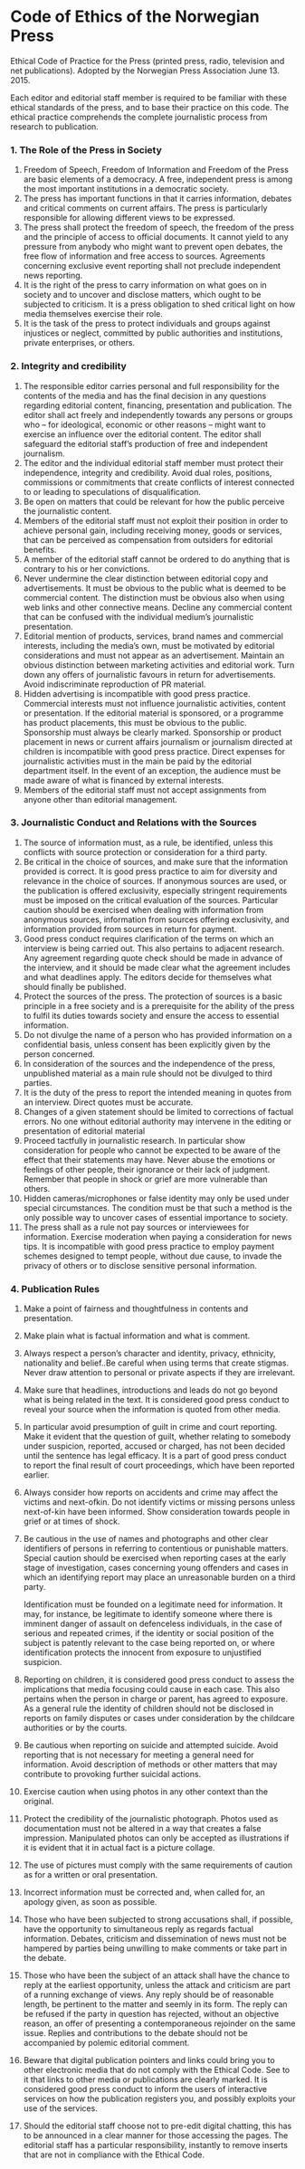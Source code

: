 # Code of Ethics of the Norwegian Press
Ethical Code of Practice for the Press (printed press, radio, television and net publications).
Adopted by the Norwegian Press Association June 13. 2015.

Each editor and editorial staff member is required to be familiar with these ethical standards
of the press, and to base their practice on this code. The ethical practice comprehends the
complete journalistic process from research to publication.

### 1. The Role of the Press in Society

   1. Freedom of Speech, Freedom of Information and Freedom of the Press are basic elements
      of a democracy. A free, independent press is among the most important institutions in a
      democratic society.
   2. The press has important functions in that it carries information, debates and critical
      comments on current affairs. The press is particularly responsible for allowing different views
      to be expressed.
   3. The press shall protect the freedom of speech, the freedom of the press and the principle
      of access to official documents. It cannot yield to any pressure from anybody who might want
      to prevent open debates, the free flow of information and free access to sources. Agreements
      concerning exclusive event reporting shall not preclude independent news reporting.
   4. It is the right of the press to carry information on what goes on in society and to uncover
      and disclose matters, which ought to be subjected to criticism. It is a press obligation to shed
      critical light on how media themselves exercise their role.
   5. It is the task of the press to protect individuals and groups against injustices or neglect,
      committed by public authorities and institutions, private enterprises, or others.

### 2. Integrity and credibility

   1. The responsible editor carries personal and full responsibility for the contents of the media
      and has the final decision in any questions regarding editorial content, financing, presentation
      and publication. The editor shall act freely and independently towards any persons or groups
      who – for ideological, economic or other reasons – might want to exercise an influence over
      the editorial content. The editor shall safeguard the editorial staff’s production of free and
      independent journalism.
   2. The editor and the individual editorial staff member must protect their independence,
      integrity and credibility. Avoid dual roles, positions, commissions or commitments that create
      conflicts of interest connected to or leading to speculations of disqualification.
   3. Be open on matters that could be relevant for how the public perceive the journalistic
      content.
   4. Members of the editorial staff must not exploit their position in order to achieve personal
      gain, including receiving money, goods or services, that can be perceived as compensation
      from outsiders for editorial benefits.
   5. A member of the editorial staff cannot be ordered to do anything that is contrary to his or
      her convictions.
   6. Never undermine the clear distinction between editorial copy and advertisements. It must
      be obvious to the public what is deemed to be commercial content. The distinction must be
      obvious also when using web links and other connective means. Decline any commercial
      content that can be confused with the individual medium’s journalistic presentation.
   7. Editorial mention of products, services, brand names and commercial interests, including the
      media’s own, must be motivated by editorial considerations and must not appear as an
      advertisement. Maintain an obvious distinction between marketing activities and editorial
      work. Turn down any offers of journalistic favours in return for advertisements. Avoid
      indiscriminate reproduction of PR material.
   8. Hidden advertising is incompatible with good press practice. Commercial interests must
      not influence journalistic activities, content or presentation. If the editorial material is
      sponsored, or a programme has product placements, this must be obvious to the public.
      Sponsorship must always be clearly marked. Sponsorship or product placement in news or
      current affairs journalism or journalism directed at children is incompatible with good press
      practice. Direct expenses for journalistic activities must in the main be paid by the editorial
      department itself. In the event of an exception, the audience must be made aware of what is
      financed by external interests.
   9. Members of the editorial staff must not accept assignments from anyone other than
      editorial management.

### 3. Journalistic Conduct and Relations with the Sources

   1. The source of information must, as a rule, be identified, unless this conflicts with source
      protection or consideration for a third party.
   2. Be critical in the choice of sources, and make sure that the information provided is
      correct. It is good press practice to aim for diversity and relevance in the choice of sources. If
      anonymous sources are used, or the publication is offered exclusivity, especially stringent
      requirements must be imposed on the critical evaluation of the sources. Particular caution
      should be exercised when dealing with information from anonymous sources, information
      from sources offering exclusivity, and information provided from sources in return for
      payment.
   3. Good press conduct requires clarification of the terms on which an interview is being
      carried out. This also pertains to adjacent research. Any agreement regarding quote check
      should be made in advance of the interview, and it should be made clear what the agreement
      includes and what deadlines apply. The editors decide for themselves what should finally be
      published.
   4. Protect the sources of the press. The protection of sources is a basic principle in a free
      society and is a prerequisite for the ability of the press to fulfil its duties towards society and
      ensure the access to essential information.
   5. Do not divulge the name of a person who has provided information on a confidential
      basis, unless consent has been explicitly given by the person concerned.
   6. In consideration of the sources and the independence of the press, unpublished material as
      a main rule should not be divulged to third parties.
   7. It is the duty of the press to report the intended meaning in quotes from an interview.
      Direct quotes must be accurate.
   8. Changes of a given statement should be limited to corrections of factual errors. No one
      without editorial authority may intervene in the editing or presentation of editorial material
   9. Proceed tactfully in journalistic research. In particular show consideration for people who
      cannot be expected to be aware of the effect that their statements may have. Never abuse the
      emotions or feelings of other people, their ignorance or their lack of judgment. Remember
      that people in shock or grief are more vulnerable than others.
   10. Hidden cameras/microphones or false identity may only be used under special
       circumstances. The condition must be that such a method is the only possible way to uncover
       cases of essential importance to society.
   11. The press shall as a rule not pay sources or interviewees for information. Exercise
       moderation when paying a consideration for news tips. It is incompatible with good press
       practice to employ payment schemes designed to tempt people, without due cause, to invade
       the privacy of others or to disclose sensitive personal information.

### 4. Publication Rules

   1. Make a point of fairness and thoughtfulness in contents and presentation.

   2. Make plain what is factual information and what is comment.

   3. Always respect a person’s character and identity, privacy, ethnicity, nationality and
      belief..Be careful when using terms that create stigmas. Never draw attention to personal or
      private aspects if they are irrelevant.

   4. Make sure that headlines, introductions and leads do not go beyond what is being related
      in the text. It is considered good press conduct to reveal your source when the information is
      quoted from other media.

   5. In particular avoid presumption of guilt in crime and court reporting. Make it evident that
      the question of guilt, whether relating to somebody under suspicion, reported, accused or
      charged, has not been decided until the sentence has legal efficacy. It is a part of good press
      conduct to report the final result of court proceedings, which have been reported earlier.

   6. Always consider how reports on accidents and crime may affect the victims and next-ofkin.
      Do not identify victims or missing persons unless next-of-kin have been informed. Show
      consideration towards people in grief or at times of shock.

   7. Be cautious in the use of names and photographs and other clear identifiers of persons in
      referring to contentious or punishable matters. Special caution should be exercised when
      reporting cases at the early stage of investigation, cases concerning young offenders and cases
      in which an identifying report may place an unreasonable burden on a third party.

      Identification must be founded on a legitimate need for information. It may, for instance, be
      legitimate to identify someone where there is imminent danger of assault on defenceless
      individuals, in the case of serious and repeated crimes, if the identity or social position of the
      subject is patently relevant to the case being reported on, or where identification protects the
      innocent from exposure to unjustified suspicion.

   8. Reporting on children, it is considered good press conduct to assess the implications that
      media focusing could cause in each case. This also pertains when the person in charge or
      parent, has agreed to exposure. As a general rule the identity of children should not be
      disclosed in reports on family disputes or cases under consideration by the childcare
      authorities or by the courts.

   9. Be cautious when reporting on suicide and attempted suicide. Avoid reporting that is not
      necessary for meeting a general need for information. Avoid description of methods or other
      matters that may contribute to provoking further suicidal actions.

   10. Exercise caution when using photos in any other context than the original.

   11. Protect the credibility of the journalistic photograph. Photos used as documentation must
       not be altered in a way that creates a false impression. Manipulated photos can only be
       accepted as illustrations if it is evident that it in actual fact is a picture collage.

   12. The use of pictures must comply with the same requirements of caution as for a written
       or oral presentation.

   13. Incorrect information must be corrected and, when called for, an apology given, as soon
       as possible.

   14. Those who have been subjected to strong accusations shall, if possible, have the
       opportunity to simultaneous reply as regards factual information. Debates, criticism and
       dissemination of news must not be hampered by parties being unwilling to make comments or
       take part in the debate.

   15. Those who have been the subject of an attack shall have the chance to reply at the
       earliest opportunity, unless the attack and criticism are part of a running exchange of views.
       Any reply should be of reasonable length, be pertinent to the matter and seemly in its form.
       The reply can be refused if the party in question has rejected, without an objective reason, an
       offer of presenting a contemporaneous rejoinder on the same issue. Replies and contributions
       to the debate should not be accompanied by polemic editorial comment.

   16. Beware that digital publication pointers and links could bring you to other electronic
       media that do not comply with the Ethical Code. See to it that links to other media or
       publications are clearly marked. It is considered good press conduct to inform the users of
       interactive services on how the publication registers you, and possibly exploits your use of the
       services.

   17. Should the editorial staff choose not to pre-edit digital chatting, this has to be announced
       in a clear manner for those accessing the pages. The editorial staff has a particular
       responsibility, instantly to remove inserts that are not in compliance with the Ethical Code.
